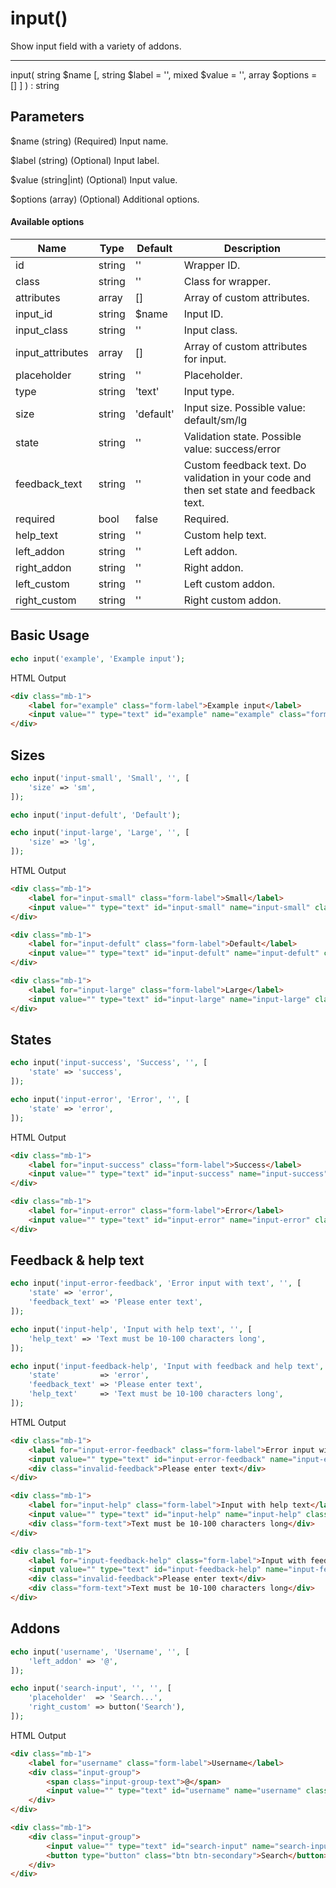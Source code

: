 # input()

Show input field with a variety of addons.

---

input( string $name [, string $label = '', mixed $value = '', array $options = [] ] ) : string

## Parameters

$name (string) (Required) Input name.

$label (string) (Optional) Input label.

$value (string|int) (Optional) Input value.

$options (array) (Optional) Additional options.

#### Available options

| Name             | Type   | Default   | Description                                                                            |
|------------------|--------|-----------|----------------------------------------------------------------------------------------|
| id               | string | ''        | Wrapper ID.                                                                            |
| class            | string | ''        | Class for wrapper.                                                                     |
| attributes       | array  | []        | Array of custom attributes.                                                            |
| input_id         | string | $name     | Input ID.                                                                              |
| input_class      | string | ''        | Input class.                                                                           |
| input_attributes | array  | []        | Array of custom attributes for input.                                                  |
| placeholder      | string | ''        | Placeholder.                                                                           |
| type             | string | 'text'    | Input type.                                                                            |
| size             | string | 'default' | Input size. Possible value: default/sm/lg                                              |
| state            | string | ''        | Validation state. Possible value: success/error                                        |
| feedback_text    | string | ''        | Custom feedback text. Do validation in your code and then set state and feedback text. |
| required         | bool   | false     | Required.                                                                              |
| help_text        | string | ''        | Custom help text.                                                                      |
| left_addon       | string | ''        | Left addon.                                                                            |
| right_addon      | string | ''        | Right addon.                                                                           |
| left_custom      | string | ''        | Left custom addon.                                                                     |
| right_custom     | string | ''        | Right custom addon.                                                                    |

## Basic Usage

```php
echo input('example', 'Example input');
```

<span class="html-output">HTML Output</span>

```html
<div class="mb-1">
    <label for="example" class="form-label">Example input</label>
    <input value="" type="text" id="example" name="example" class="form-control" aria-label="Example input">
</div>
```

## Sizes

```php
echo input('input-small', 'Small', '', [
    'size' => 'sm',
]);

echo input('input-defult', 'Default');

echo input('input-large', 'Large', '', [
    'size' => 'lg',
]);
```

<span class="html-output">HTML Output</span>

```html
<div class="mb-1">
    <label for="input-small" class="form-label">Small</label>
    <input value="" type="text" id="input-small" name="input-small" class="form-control form-control-sm" aria-label="Small">
</div>

<div class="mb-1">
    <label for="input-defult" class="form-label">Default</label>
    <input value="" type="text" id="input-defult" name="input-defult" class="form-control" aria-label="Default">
</div>

<div class="mb-1">
    <label for="input-large" class="form-label">Large</label>
    <input value="" type="text" id="input-large" name="input-large" class="form-control form-control-lg" aria-label="Large">
</div>
```

## States

```php
echo input('input-success', 'Success', '', [
    'state' => 'success',
]);

echo input('input-error', 'Error', '', [
    'state' => 'error',
]);
```

<span class="html-output">HTML Output</span>

```html
<div class="mb-1">
    <label for="input-success" class="form-label">Success</label>
    <input value="" type="text" id="input-success" name="input-success" class="form-control is-valid" aria-label="Success">
</div>

<div class="mb-1">
    <label for="input-error" class="form-label">Error</label>
    <input value="" type="text" id="input-error" name="input-error" class="form-control is-invalid" aria-label="Error">
</div>
```

## Feedback & help text

```php
echo input('input-error-feedback', 'Error input with text', '', [
    'state' => 'error',
    'feedback_text' => 'Please enter text',
]);

echo input('input-help', 'Input with help text', '', [
    'help_text' => 'Text must be 10-100 characters long',
]);

echo input('input-feedback-help', 'Input with feedback and help text', '', [
    'state'         => 'error',
    'feedback_text' => 'Please enter text',
    'help_text'     => 'Text must be 10-100 characters long',
]);
```

<span class="html-output">HTML Output</span>

```html
<div class="mb-1">
    <label for="input-error-feedback" class="form-label">Error input with text</label>
    <input value="" type="text" id="input-error-feedback" name="input-error-feedback" class="form-control is-invalid" aria-label="Error input with text">
    <div class="invalid-feedback">Please enter text</div>
</div>

<div class="mb-1">
    <label for="input-help" class="form-label">Input with help text</label>
    <input value="" type="text" id="input-help" name="input-help" class="form-control" aria-label="Input with help text">
    <div class="form-text">Text must be 10-100 characters long</div>
</div>

<div class="mb-1">
    <label for="input-feedback-help" class="form-label">Input with feedback and help text</label>
    <input value="" type="text" id="input-feedback-help" name="input-feedback-help" class="form-control is-invalid" aria-label="Input with feedback and help text">
    <div class="invalid-feedback">Please enter text</div>
    <div class="form-text">Text must be 10-100 characters long</div>
</div>
```

## Addons

```php
echo input('username', 'Username', '', [
    'left_addon' => '@',
]);

echo input('search-input', '', '', [
    'placeholder'  => 'Search...',
    'right_custom' => button('Search'),
]);
```

<span class="html-output">HTML Output</span>

```html
<div class="mb-1">
    <label for="username" class="form-label">Username</label>
    <div class="input-group">
        <span class="input-group-text">@</span>
        <input value="" type="text" id="username" name="username" class="form-control" aria-label="Username">
    </div>
</div>

<div class="mb-1">
    <div class="input-group">
        <input value="" type="text" id="search-input" name="search-input" placeholder="Search..." class="form-control" aria-label="">
        <button type="button" class="btn btn-secondary">Search</button>
    </div>
</div>
```
